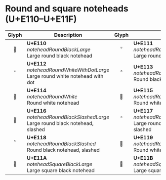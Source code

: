 Round and square noteheads (U+E110–U+E11F)
==========================================

| **Glyph** | **Description** | **Glyph** | **Description**
| :-------: | --------------- | :-------: | ---------------
|<span class="bravura_large">&#xe110;</span> | **U+E110**<br/>*noteheadRoundBlackLarge*<br/>Large round black notehead | <span class="bravura_large">&#xe111;</span> | **U+E111**<br/>*noteheadRoundWhiteLarge*<br/>Large round white notehead
|<span class="bravura_large">&#xe112;</span> | **U+E112**<br/>*noteheadRoundWhiteWithDotLarge*<br/>Large round white notehead with dot | <span class="bravura_large">&#xe113;</span> | **U+E113**<br/>*noteheadRoundBlack*<br/>Round black notehead
|<span class="bravura_large">&#xe114;</span> | **U+E114**<br/>*noteheadRoundWhite*<br/>Round white notehead | <span class="bravura_large">&#xe115;</span> | **U+E115**<br/>*noteheadRoundWhiteWithDot*<br/>Round white notehead with dot
|<span class="bravura_large">&#xe116;</span> | **U+E116**<br/>*noteheadRoundBlackSlashedLarge*<br/>Large round black notehead, slashed | <span class="bravura_large">&#xe117;</span> | **U+E117**<br/>*noteheadRoundWhiteSlashedLarge*<br/>Large round white notehead, slashed
|<span class="bravura_large">&#xe118;</span> | **U+E118**<br/>*noteheadRoundBlackSlashed*<br/>Round black notehead, slashed | <span class="bravura_large">&#xe119;</span> | **U+E119**<br/>*noteheadRoundWhiteSlashed*<br/>Round white notehead, slashed
|<span class="bravura_large">&#xe11a;</span> | **U+E11A**<br/>*noteheadSquareBlackLarge*<br/>Large square black notehead | <span class="bravura_large">&#xe11b;</span> | **U+E11B**<br/>*noteheadSquareBlackWhite*<br/>Large square white notehead
